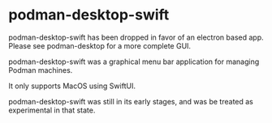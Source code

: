 # podman-desktop-swift 

podman-desktop-swift has been dropped in favor of an electron based app. Please see podman-desktop for a more complete GUI.

podman-desktop-swift was a graphical menu bar application for managing Podman machines.

It only supports MacOS using SwiftUI.

podman-desktop-swift was still in its early stages, and was be treated as experimental in that state. 
